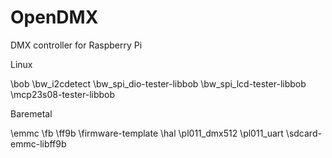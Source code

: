 OpenDMX
=======

DMX controller for Raspberry Pi

Linux

\bob
\bw_i2cdetect
\bw_spi_dio-tester-libbob
\bw_spi_lcd-tester-libbob
\mcp23s08-tester-libbob

Baremetal

\emmc
\fb
\ff9b
\firmware-template
\hal
\pl011_dmx512
\pl011_uart
\sdcard-emmc-libff9b